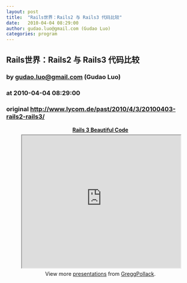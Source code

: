 ```yaml
---
layout: post
title:  "Rails世界：Rails2 与 Rails3 代码比较"
date:   2010-04-04 08:29:00
author: gudao.luo@gmail.com (Gudao Luo)
categories: program
---
```


## Rails世界：Rails2 与 Rails3 代码比较
### by gudao.luo@gmail.com (Gudao Luo)
### at 2010-04-04 08:29:00
### original <http://www.lycom.de/past/2010/4/3/20100403-rails2-rails3/>

<center><div style="width:425px"><strong style="display:block;margin:12px 0 4px"><a href="http://www.slideshare.net/GreggPollack/rails-3-beautiful-code-3219240" title="Rails 3 Beautiful Code">Rails 3 Beautiful Code</a></strong><iframe src="http://reader.googleusercontent.com/reader/embediframe?src=http://static.slidesharecdn.com/swf/ssplayer2.swf?doc%3Dbeautifulcodeinrails3-greggpollack-100218130149-phpapp02%26stripped_title%3Drails-3-beautiful-code-3219240&amp;width=425&amp;height=355" width="425" height="355"></iframe><div style="padding:5px 0 12px">View more <a href="http://www.slideshare.net/">presentations</a> from <a href="http://www.slideshare.net/GreggPollack">GreggPollack</a>.</div><p></p></div></center>